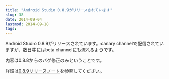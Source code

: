 ```yaml
---
title: "Android Studio 0.8.9がリリースされています"
slug: 38
date: 2014-09-04
lastmod: 2014-09-18
tags: 
---
```


Android Studio 0.8.9がリリースされています。canary channelで配信されていますが、数日中にはbeta channelにも流れるようです。

内容は0.8.8からのバグ修正のみということです。

詳細は<a href="https://sites.google.com/a/android.com/tools/recent/androidstudio089released">0.8.9リリースノート</a>を参照してください。


  